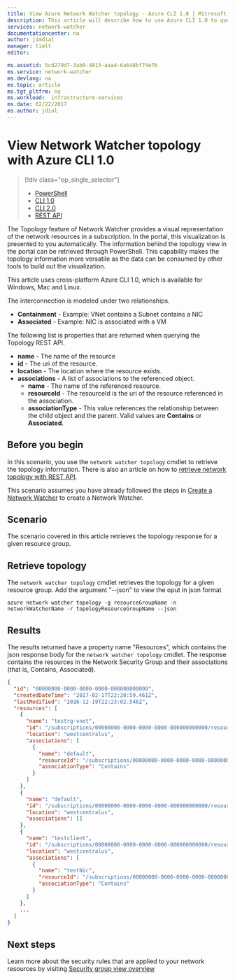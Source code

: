 ```yaml
---
title: View Azure Network Watcher topology - Azure CLI 1.0 | Microsoft Docs
description: This article will describe how to use Azure CLI 1.0 to query your network topology.
services: network-watcher
documentationcenter: na
author: jimdial
manager: timlt
editor:

ms.assetid: 5cd279d7-3ab0-4813-aaa4-6a648bf74e7b
ms.service: network-watcher
ms.devlang: na
ms.topic: article
ms.tgt_pltfrm: na
ms.workload:  infrastructure-services
ms.date: 02/22/2017
ms.author: jdial
---
```


# View Network Watcher topology with Azure CLI 1.0

> [!div class="op_single_selector"]
> - [PowerShell](network-watcher-topology-powershell.md)
> - [CLI 1.0](network-watcher-topology-cli-nodejs.md)
> - [CLI 2.0](network-watcher-topology-cli.md)
> - [REST API](network-watcher-topology-rest.md)

The Topology feature of Network Watcher provides a visual representation of the network resources in a subscription. In the portal, this visualization is presented to you automatically. The information behind the topology view in the portal can be retrieved through PowerShell.
This capability makes the topology information more versatile as the data can be consumed by other tools to build out the visualization.

This article uses cross-platform Azure CLI 1.0, which is available for Windows, Mac and Linux. 

The interconnection is modeled under two relationships.

- **Containment** - Example: VNet contains a Subnet contains a NIC
- **Associated** - Example: NIC is associated with a VM

The following list is properties that are returned when querying the Topology REST API.

* **name** - The name of the resource
* **id** - The uri of the resource.
* **location** - The location where the resource exists.
* **associations** - A list of associations to the referenced object.
    * **name** - The name of the referenced resource.
    * **resourceId** - The resourceId is the uri of the resource referenced in the association.
    * **associationType** - This value references the relationship between the child object and the parent. Valid values are **Contains** or **Associated**.

## Before you begin

In this scenario, you use the `network watcher topology` cmdlet to retrieve the topology information. There is also an article on how to [retrieve network topology with REST API](network-watcher-topology-rest.md).

This scenario assumes you have already followed the steps in [Create a Network Watcher](network-watcher-create.md) to create a Network Watcher.

## Scenario

The scenario covered in this article retrieves the topology response for a given resource group.

## Retrieve topology

The `network watcher topology` cmdlet retrieves the topology for a given resource group. Add the argument "--json" to view the oput in json format

```azurecli
azure network watcher topology -g resourceGroupName -n networkWatcherName -r topologyResourceGroupName --json
```

## Results

The results returned have a property name "Resources", which contains the json response body for the `network watcher topology` cmdlet.  The response contains the resources in the Network Security Group and their associations (that is, Contains, Associated).

```json
{
  "id": "00000000-0000-0000-0000-000000000000",
  "createdDateTime": "2017-02-17T22:20:59.461Z",
  "lastModified": "2016-12-19T22:23:02.546Z",
  "resources": [
    {
      "name": "testrg-vnet",
      "id": "/subscriptions/00000000-0000-0000-0000-000000000000/resourceGroups/testrg/providers/Microsoft.Network/virtualNetworks/testrg-vnet",
      "location": "westcentralus",
      "associations": [
        {
          "name": "default",
          "resourceId": "/subscriptions/00000000-0000-0000-0000-000000000000/resourceGroups/testrg/providers/Microsoft.Network/virtualNetworks/testrg-vnet/subnets/default",
          "associationType": "Contains"
        }
      ]
    },
    {
      "name": "default",
      "id": "/subscriptions/00000000-0000-0000-0000-000000000000/resourceGroups/testrg/providers/Microsoft.Network/virtualNetworks/testrg-vnet/subnets/default",
      "location": "westcentralus",
      "associations": []
    },
    {
      "name": "testclient",
      "id": "/subscriptions/00000000-0000-0000-0000-000000000000/resourceGroups/testrg/providers/Microsoft.Compute/virtualMachines/testclient",
      "location": "westcentralus",
      "associations": [
        {
          "name": "testNic",
          "resourceId": "/subscriptions/00000000-0000-0000-0000-000000000000/resourceGroups/testrg/providers/Microsoft.Network/networkInterfaces/testNic",
          "associationType": "Contains"
        }
      ]
    },
    ...    
  ]
}
```

## Next steps

Learn more about the security rules that are applied to your network resources by visiting [Security group view overview](network-watcher-security-group-view-overview.md)
